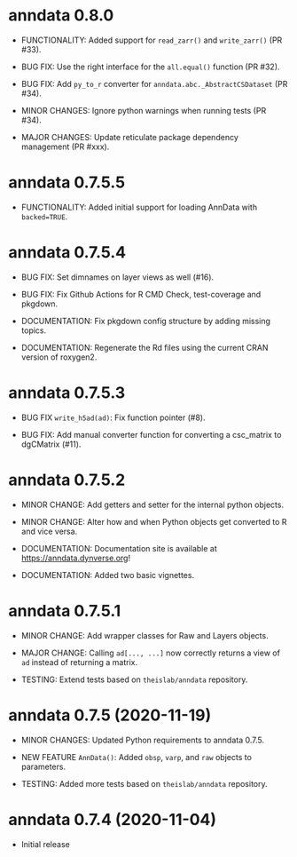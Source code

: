 # anndata 0.8.0

* FUNCTIONALITY: Added support for `read_zarr()` and `write_zarr()` (PR #33).

* BUG FIX: Use the right interface for the `all.equal()` function (PR #32).

* BUG FIX: Add `py_to_r` converter for `anndata.abc._AbstractCSDataset` (PR #34).

* MINOR CHANGES: Ignore python warnings when running tests (PR #34).

* MAJOR CHANGES: Update reticulate package dependency management (PR #xxx).

# anndata 0.7.5.5

* FUNCTIONALITY: Added initial support for loading AnnData with `backed=TRUE`.

# anndata 0.7.5.4

* BUG FIX: Set dimnames on layer views as well (#16).

* BUG FIX: Fix Github Actions for R CMD Check, test-coverage and pkgdown.

* DOCUMENTATION: Fix pkgdown config structure by adding missing topics.

* DOCUMENTATION: Regenerate the Rd files using the current CRAN version of roxygen2.

# anndata 0.7.5.3

* BUG FIX `write_h5ad(ad)`: Fix function pointer (#8).

* BUG FIX: Add manual converter function for converting a csc_matrix to dgCMatrix (#11).

# anndata 0.7.5.2

* MINOR CHANGE: Add getters and setter for the internal python objects.

* MINOR CHANGE: Alter how and when Python objects get converted to R and vice versa.

* DOCUMENTATION: Documentation site is available at https://anndata.dynverse.org!

* DOCUMENTATION: Added two basic vignettes.

# anndata 0.7.5.1

* MINOR CHANGE: Add wrapper classes for Raw and Layers objects.

* MAJOR CHANGE: Calling `ad[..., ...]` now correctly returns a view of `ad` instead of returning a matrix.

* TESTING: Extend tests based on `theislab/anndata` repository.

# anndata 0.7.5 (2020-11-19)

* MINOR CHANGES: Updated Python requirements to anndata 0.7.5.

* NEW FEATURE `AnnData()`: Added `obsp`, `varp`, and `raw` objects to parameters.

* TESTING: Added more tests based on `theislab/anndata` repository.

# anndata 0.7.4 (2020-11-04)

* Initial release
